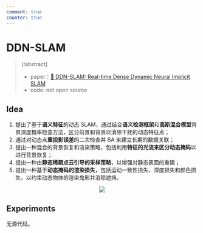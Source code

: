 ```yaml
---
comment: true
counter: true
---
```

# DDN-SLAM

> [!abstract]
> - paper：[:book: DDN-SLAM: Real-time Dense Dynamic Neural Implicit SLAM](https://arxiv.org/abs/2401.01545)
> - code: not open source
<!-- > - code：[:material-github: DDN-SLAM](https://github.com/liadbiz/detect-slam) -->


## Idea

1. 提出了基于**语义特征**的动态 SLAM，通过结合**语义检测框架**和**高斯混合模型**背景深度概率检查方法，区分前景和背景以消除干扰的动态特征点；
2. 通过对动态点**重投影误差**的二次检查并 BA 来建立长期的数据关联；
3. 提出一种混合的背景恢复和渲染策略，包括利用**特征的光流来区分动态掩码**以进行背景恢复；
4. 提出一种由**静态稀疏点云引导的采样策略**，以增强对静态表面的重建；
5. 提出一种基于**动态掩码的渲染损失**，包括运动一致性损失、深度损失和颜色损失，以约束动态物体的渲染鬼影并消除遮挡。

<center><img src="https://cdn.jujimeizuo.cn/note/cv/slam/DDN-SLAM-1.jpg"></center>



## Experiments

无源代码。